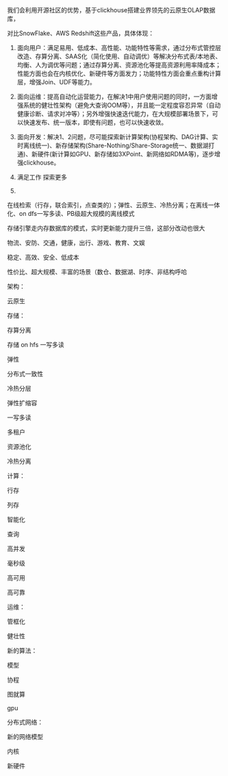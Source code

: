 我们会利用开源社区的优势，基于clickhouse搭建业界领先的云原生OLAP数据库，

对比SnowFlake、AWS Redshift这些产品，具体体现：

1. 面向用户：满足易用、低成本、高性能、功能特性等需求，通过分布式管控层改造、存算分离、SAAS化（简化使用、自动调优）等解决分布式表/本地表、均衡、人为调优等问题；通过存算分离、资源池化等提高资源利用率降成本；性能方面也会在内核优化、新硬件等方面发力；功能特性方面会重点重构计算层，增强Join、UDF等能力。
2. 面向运维：提高自动化运营能力，在解决1中用户使用问题的同时，一方面增强系统的健壮性架构（避免大查询OOM等），并且能一定程度容忍异常（自动健康诊断、请求对冲等）；另外增强快速迭代能力，在大规模部署场景下，可以快速发布、统一版本，即使有问题，也可以快速收敛。
3. 面向开发：解决1、2问题，尽可能探索新计算架构(协程架构、DAG计算、实时离线统一)、新存储架构(Share-Nothing/Share-Storage统一、数据湖打通)、新硬件(新计算如GPU、新存储如3XPoint、新网络如RDMA等)，逐步增强clickhouse。



1. 满足工作 探索更多
2. 



在线检索（行存，联合索引，点查类的）；弹性、云原生、冷热分离；在离线一体化、on dfs一写多读、PB级超大规模的离线模式

存储引擎走内存数据库的模式，实时更新能力提升三倍，这部分改动也很大



物流、安防、交通，健康，出行、游戏、教育、文娱

稳定、高效、安全、低成本

性价比、超大规模、丰富的场景（数仓、数据湖、时序、非结构呼哈







架构：

云原生





存储：

存算分离 

存储 on hfs 一写多读

弹性

分布式一致性

冷热分层

弹性扩缩容

一写多读

多租户

资源池化

冷热分离



计算：

行存

列存

智能化



查询

高并发

毫秒级

高可用

高可靠





运维：

管框化

健壮性



新的算法：

模型

协程

图就算

gpu



分布式网络：

新的网络模型



内核

新硬件











